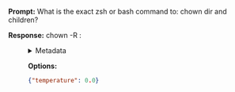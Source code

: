 **Prompt:**
What is the exact zsh or bash command to: chown dir and children?

**Response:**
chown -R <user>:<group> <dir>

<details><summary>Metadata</summary>

- Duration: 1322 ms
- Datetime: 2023-08-06T15:23:57.699993
- Model: gpt-3.5-turbo-0613

</details>

**Options:**
```json
{"temperature": 0.0}
```

